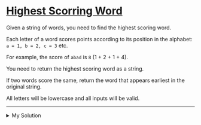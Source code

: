 # [Highest Scorring Word](https://www.codewars.com/kata/57eb8fcdf670e99d9b000272)

Given a string of words, you need to find the highest scoring word.

Each letter of a word scores points according to its position in the alphabet: `a = 1, b = 2, c = 3` etc.

For example, the score of `abad` is `8` (1 + 2 + 1 + 4).

You need to return the highest scoring word as a string.

If two words score the same, return the word that appears earliest in the original string.

All letters will be lowercase and all inputs will be valid.

---

<details><summary>My Solution</summary>

```js
function high(sentence) {
  // Create a mapping of characters to their corresponding numerical values.
  const charToNumMap = {};

  for (let i = 0; i < 26; i++) {
    const char = String.fromCharCode("a".charCodeAt(0) + i);
    charToNumMap[char] = i + 1;
  }

  // Split the sentence into an array of words.
  const words = sentence.split(" ");

  let highestScore = 0;
  let highestScoreWord = "";

  // Iterate through each word in the sentence.
  words.forEach((word) => {
    // Calculate the score for the current word by summing the numerical values of its characters.
    let currentScore = word.split("").reduce((acc, char) => {
      return acc + charToNumMap[char];
    }, 0);

    // Update the highest score and highest scoring word if the current word has a higher score.
    if (currentScore > highestScore) {
      highestScore = currentScore;
      highestScoreWord = word;
    }
  });

  return highestScoreWord;
}
```

</details>
